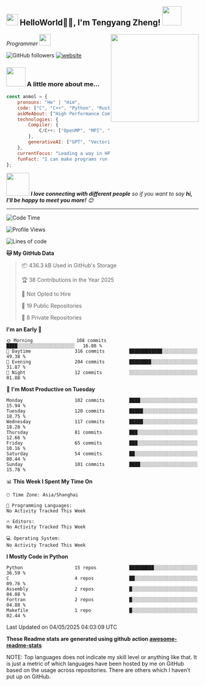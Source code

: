 <h2><img src="https://emojis.slackmojis.com/emojis/images/1531849430/4246/blob-sunglasses.gif?1531849430" width="30"/> HelloWorld🙏🏻, I'm Tengyang Zheng! <img src="https://media.giphy.com/media/12oufCB0MyZ1Go/giphy.gif" width="50"></h2>
<img align='right' src="https://media.giphy.com/media/M9gbBd9nbDrOTu1Mqx/giphy.gif" width="230">
<p><em>Programmer
</a><img src="https://media.giphy.com/media/WUlplcMpOCEmTGBtBW/giphy.gif" width="30"> 
</em></p>

<!-- [![Twitter Follow](https://img.shields.io/twitter/follow/misteranmol?label=Follow)](https://twitter.com/intent/follow?screen_name=misteranmol) -->
<!-- [![Twitter Follow][![Linkedin: anmol](https://img.shields.io/badge/-anmol-blue?style=flat-square&logo=Linkedin&logoColor=white&link=https://www.linkedin.com/in/anmol-p-singh/)](https://www.linkedin.com/in/anmol098/)-->
![GitHub followers](https://img.shields.io/github/followers/tengyangzh?label=Follow&style=social)
[![website](https://img.shields.io/badge/Website-46a2f1.svg?&style=flat-square&logo=Google-Chrome&logoColor=white&link=https://anmolsingh.me/)](https://tengyangzh.github.io/)
<!-- [![Twitter Follow]![](https://visitor-badge.glitch.me/badge?page_id=anmol098.anmol098)-->
<!-- [![Twitter Follow]![Waka Readme](https://github.com/anmol098/anmol098/workflows/Waka%20Readme/badge.svg)-->

<!--
### 📫 Like to meet me?

Pick a slot if you'd like to meet me and chat about anything you are passionate about - but make sure to describe the agenda

<a href="https://calendly.com/anmol098/30min" target="_blank"><img width="498" alt="meet_link" src="https://user-images.githubusercontent.com/15426564/144297439-f530f383-e73e-41e0-9914-a9b7d3f432e5.png"></a>

👇 Hit in your console or terminal to connect with me.

```bash
npx anmol
```
**👆 This command line tool can be found at [npx anmol](https://github.com/anmol098/npx_card)**
-->
### <img src="https://media.giphy.com/media/VgCDAzcKvsR6OM0uWg/giphy.gif" width="50"> A little more about me...  

```javascript
const anmol = {
    pronouns: "He" | "Him",
    code: ["C", "C++", "Python", "Rust"],
    askMeAbout: ["High Performance Computing", "Compiler", "Artificial Intelligence", "tech trends"],
    technologies: {
        Compiler: {
            C/C++: ["OpenMP", "MPI", "SME"],
        },
        generativeAI: ["GPT", "Vectorization"],
    },
    currentFocus: "Leading a way in HPC&Compiler",
    funFact: "I can make programs run faster with a coffee in hand!"
};
```

<img src="https://media.giphy.com/media/LnQjpWaON8nhr21vNW/giphy.gif" width="60"> <em><b>I love connecting with different people</b> so if you want to say <b>hi, I'll be happy to meet you more!</b> 😊</em>

---
<!--START_SECTION:waka-->
![Code Time](http://img.shields.io/badge/Code%20Time-6%20mins-blue)

![Profile Views](http://img.shields.io/badge/Profile%20Views-0-blue)

![Lines of code](https://img.shields.io/badge/From%20Hello%20World%20I%27ve%20Written-23.3%20million%20lines%20of%20code-blue)

**🐱 My GitHub Data** 

> 📦 436.3 kB Used in GitHub's Storage 
 > 
> 🏆 38 Contributions in the Year 2025
 > 
> 🚫 Not Opted to Hire
 > 
> 📜 19 Public Repositories 
 > 
> 🔑 8 Private Repositories 
 > 
**I'm an Early 🐤** 

```text
🌞 Morning                108 commits         ████░░░░░░░░░░░░░░░░░░░░░   16.88 % 
🌆 Daytime                316 commits         ████████████░░░░░░░░░░░░░   49.38 % 
🌃 Evening                204 commits         ████████░░░░░░░░░░░░░░░░░   31.87 % 
🌙 Night                  12 commits          ░░░░░░░░░░░░░░░░░░░░░░░░░   01.88 % 
```
📅 **I'm Most Productive on Tuesday** 

```text
Monday                   102 commits         ████░░░░░░░░░░░░░░░░░░░░░   15.94 % 
Tuesday                  120 commits         █████░░░░░░░░░░░░░░░░░░░░   18.75 % 
Wednesday                117 commits         █████░░░░░░░░░░░░░░░░░░░░   18.28 % 
Thursday                 81 commits          ███░░░░░░░░░░░░░░░░░░░░░░   12.66 % 
Friday                   65 commits          ███░░░░░░░░░░░░░░░░░░░░░░   10.16 % 
Saturday                 54 commits          ██░░░░░░░░░░░░░░░░░░░░░░░   08.44 % 
Sunday                   101 commits         ████░░░░░░░░░░░░░░░░░░░░░   15.78 % 
```


📊 **This Week I Spent My Time On** 

```text
🕑︎ Time Zone: Asia/Shanghai

💬 Programming Languages: 
No Activity Tracked This Week

🔥 Editors: 
No Activity Tracked This Week

💻 Operating System: 
No Activity Tracked This Week
```

**I Mostly Code in Python** 

```text
Python                   15 repos            █████████░░░░░░░░░░░░░░░░   36.59 % 
C                        4 repos             ██░░░░░░░░░░░░░░░░░░░░░░░   09.76 % 
Assembly                 2 repos             █░░░░░░░░░░░░░░░░░░░░░░░░   04.88 % 
Fortran                  2 repos             █░░░░░░░░░░░░░░░░░░░░░░░░   04.88 % 
Makefile                 1 repo              █░░░░░░░░░░░░░░░░░░░░░░░░   02.44 % 
```




 Last Updated on 04/05/2025 04:03:09 UTC
<!--END_SECTION:waka-->

**These Readme stats are generated using github action [awesome-readme-stats](https://github.com/anmol098/waka-readme-stats)**

NOTE: Top languages does not indicate my skill level or anything like that. It is just a metric of which languages have been hosted by me on GitHub based on the usage across repositories. There are others which I haven't put up on GitHub.
